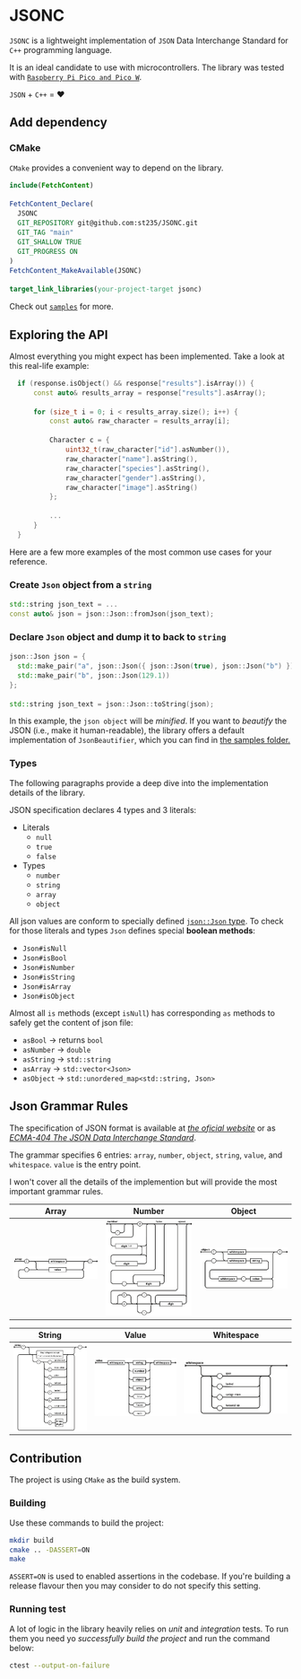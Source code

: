 # JSONC

`JSONC` is a lightweight implementation of `JSON` Data Interchange Standard for `C++` programming language.

It is an ideal candidate to use with microcontrollers. The library was tested with [`Raspberry Pi Pico and Pico W`](https://www.raspberrypi.com/documentation/microcontrollers/raspberry-pi-pico.html).

`JSON` + `C++` = ❤️

## Add dependency

### CMake

`CMake` provides a convenient way to depend on the library.

```cmake
include(FetchContent)

FetchContent_Declare(
  JSONC
  GIT_REPOSITORY git@github.com:st235/JSONC.git
  GIT_TAG "main"
  GIT_SHALLOW TRUE
  GIT_PROGRESS ON
)
FetchContent_MakeAvailable(JSONC)

target_link_libraries(your-project-target jsonc)
```

Check out [`samples`](./samples/) for more.

## Exploring the API

Almost everything you might expect has been implemented. Take a look at this real-life example:

```cpp
  if (response.isObject() && response["results"].isArray()) {
      const auto& results_array = response["results"].asArray();

      for (size_t i = 0; i < results_array.size(); i++) {
          const auto& raw_character = results_array[i];

          Character c = {
              uint32_t(raw_character["id"].asNumber()),
              raw_character["name"].asString(),
              raw_character["species"].asString(),
              raw_character["gender"].asString(),
              raw_character["image"].asString()
          };

          ...
      }
  }
```

Here are a few more examples of the most common use cases for your reference.

### Create `Json` object from a `string`

```cpp
std::string json_text = ...
const auto& json = json::Json::fromJson(json_text);
```

### Declare `Json` object and dump it to back to `string`

```cpp
json::Json json = { 
  std::make_pair("a", json::Json({ json::Json(true), json::Json("b") })),
  std::make_pair("b", json::Json(129.1))
};

std::string json_text = json::Json::toString(json);
```

In this example, the `json object` will be _minified_. If you want to _beautify_ the JSON (i.e., make it human-readable), the library offers a default implementation of `JsonBeautifier`, which you can find in [the samples folder.](./samples/)

### Types

The following paragraphs provide a deep dive into the implementation details of the library.

JSON specification declares 4 types and 3 literals:
- Literals
    - `null`
    - `true`
    - `false`
- Types
    - `number`
    - `string`
    - `array`
    - `object`

All json values are conform to specially defined [`json::Json` type](./include/json.h).
To check for those literals and types `Json` defines special **boolean methods**:

- `Json#isNull`
- `Json#isBool`
- `Json#isNumber`
- `Json#isString`
- `Json#isArray`
- `Json#isObject`

Almost all `is` methods (except `isNull`) has corresponding `as` methods to safely get the content of json file:

- `asBool` -> returns `bool`
- `asNumber` -> `double`
- `asString` -> `std::string`
- `asArray` -> `std::vector<Json>`
- `asObject` -> `std::unordered_map<std::string, Json>`

## Json Grammar Rules

The specification of JSON format is available at [_the oficial website_](https://www.json.org/json-en.html) or as [_ECMA-404 The JSON Data Interchange Standard_](https://ecma-international.org/publications-and-standards/standards/ecma-404/).

The grammar specifies 6 entries: `array`, `number`, `object`, `string`, `value`, and `whitespace`.
`value` is the entry point.

I won't cover all the details of the implemention but will provide the most important grammar rules.

| Array | Number | Object |
| ----- | ----- | ----- |
| ![Array](./images/array.png) | ![Number](./images/number.png) | ![Object](./images/object.png) |

| String | Value | Whitespace |
| ----- | ----- | ----- |
| ![String](./images/string.png) | ![Value](./images/value.png) | ![Whitespace](./images/whitespace.png) |

## Contribution

The project is using `CMake` as the build system.

### Building

Use these commands to build the project:

```bash
mkdir build
cmake .. -DASSERT=ON
make
```

`ASSERT=ON` is used to enabled assertions in the codebase. If you're building a release flavour then you may consider to do not specify this setting.

### Running test

A lot of logic in the library heavily relies on _unit_ and _integration_ tests.
To run them you need yo _successfully build the project_ and run the command below:

```bash
ctest --output-on-failure
```
